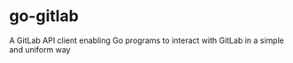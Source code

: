# go-gitlab
A GitLab API client enabling Go programs to interact with GitLab in a simple and uniform way
